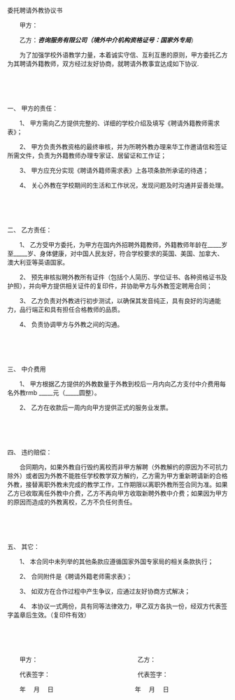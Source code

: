 



委托聘请外教协议书



 

　　甲方：

　　乙方：_____咨询服务有限公司（境外中介机构资格证号：国家外专局_____）　　

　　为了加强学校外语教学力量，本着诚实守信、互利互惠的原则，甲方委托乙方为其聘请外籍教师，双方经过友好协商，就聘请外教事宜达成如下协议.

　　

　　

一、
 甲方的责任：

　　1、 甲方需向乙方提供完整的、详细的学校介绍及填写《聘请外籍教师需求表》；

　　2、 甲方负责外教资格的最终审核，并为所聘外教办理来华工作邀请信和签证所需文件，负责为外籍教师办理专家证、居留证和工作证；

　　3、 甲方应充分实现《聘请外籍师需求表》上各项条款所承诺的待遇；

　　4、 关心外教在学校期间的生活和工作状况，发现问题及时沟通并妥善处理。

　　

　　

二、
 乙方责任：

　　1、 乙方受甲方委托，为甲方在国内外招聘外籍教师，外籍教师年龄在_____岁至_____岁、身体健康，对中国人民友好，符合学校要求的英国、美国、加拿大、澳大利亚等英语国家。

　　2、 预先审核拟聘外教所有证件（包括个人简历、学位证书、各种资格证书及护照），并向甲方提供相关证件的复印件，并协助甲方与外教签定聘用合同；

　　3、 乙方负责对外教进行初步测试，以确保其发音纯正，具有良好的沟通能力，品行端正和具有担任合格教师的品质。

　　4、 负责协调甲方与外教之间的沟通。

　　

　　

三、
 中介费用

　　1、 甲方根据乙方提供的外教数量于外教到校后一月内向乙方支付中介费用每名外教rmb _____元（_____圆整）。

　　2、 乙方在收款后一周内向甲方提供正式的服务业发票。

　　

　　

四、
 违约赔偿：

　　合同期内，如果外教自行毁约离校而非甲方解聘（外教解约的原因为不可抗力除外）或者因为外教不能胜任学校教学双方解约，乙方需为甲方重新聘请新的合格外教，接替离职外教未完成的教学工作，工作期限以离职外教所签合同为准。如果乙方已收取离任外教中介费，乙方不再向甲方收取新聘外教中介费；如果因为甲方的原因而造成的外教离校，乙方不负任何责任。

　　

　　

五、
 其它：

　　1、 本合同中未列举的其他条款应遵循国家外国专家局的相关条款执行；

　　2、 合同附件是《聘请外籍老师需求表》；

　　3、 如双方在合作过程中产生争议，应通过友好协商方式解决；

　　4、 本协议一式两份，具有同等法律效力，甲乙双方各执一份，经双方代表签字盖章后生效。（复印件有效）　　

　　

　　

　　甲方：　　　　　　　　　　　　　　　　 乙方：

　　代表签字：　　　　　　　　　　　　　　 代表签字：

　　年　 月　 日　　　　　　　　　　　　　 年　 月　 日